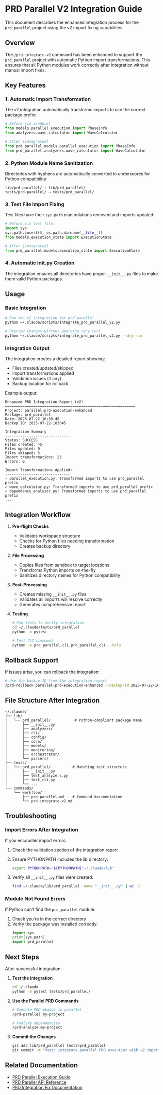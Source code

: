 # PRD Parallel V2 Integration Guide

This document describes the enhanced integration process for the `prd_parallel` project using the v2 import fixing capabilities.

## Overview

The `/prd-integrate-v2` command has been enhanced to support the `prd_parallel` project with automatic Python import transformations. This ensures that all Python modules work correctly after integration without manual import fixes.

## Key Features

### 1. Automatic Import Transformation

The v2 integration automatically transforms imports to use the correct package prefix:

```python
# Before (in sandbox)
from models.parallel_execution import PhaseInfo
from analyzers.wave_calculator import WaveCalculator

# After (integrated)
from prd_parallel.models.parallel_execution import PhaseInfo
from prd_parallel.analyzers.wave_calculator import WaveCalculator
```

### 2. Python Module Name Sanitization

Directories with hyphens are automatically converted to underscores for Python compatibility:

```
lib/prd-parallel/ → lib/prd_parallel/
tests/prd-parallel/ → tests/prd_parallel/
```

### 3. Test File Import Fixing

Test files have their `sys.path` manipulations removed and imports updated:

```python
# Before (in test file)
import sys
sys.path.insert(0, os.path.dirname(__file__))
from models.execution_state import ExecutionState

# After (integrated)
from prd_parallel.models.execution_state import ExecutionState
```

### 4. Automatic __init__.py Creation

The integration ensures all directories have proper `__init__.py` files to make them valid Python packages.

## Usage

### Basic Integration

```bash
# Run the v2 integration for prd_parallel
python ~/.claude/scripts/integrate_prd_parallel_v2.py

# Preview changes without applying (dry run)
python ~/.claude/scripts/integrate_prd_parallel_v2.py --dry-run
```

### Integration Output

The integration creates a detailed report showing:
- Files created/updated/skipped
- Import transformations applied
- Validation issues (if any)
- Backup location for rollback

Example output:
```
Enhanced PRD Integration Report (v2)
============================================================
Project: parallel-prd-execution-enhanced
Package: prd_parallel
Date: 2025-07-22 10:30:45
Backup ID: 2025-07-22-103045

Integration Summary
------------------------------
Status: SUCCESS
Files created: 45
Files updated: 0
Files skipped: 5
Import transformations: 23
Errors: 0

Import Transformations Applied:
------------------------------
✓ parallel_execution.py: Transformed imports to use prd_parallel prefix
✓ wave_calculator.py: Transformed imports to use prd_parallel prefix
✓ dependency_analyzer.py: Transformed imports to use prd_parallel prefix
...
```

## Integration Workflow

1. **Pre-flight Checks**
   - Validates workspace structure
   - Checks for Python files needing transformation
   - Creates backup directory

2. **File Processing**
   - Copies files from sandbox to target locations
   - Transforms Python imports on-the-fly
   - Sanitizes directory names for Python compatibility

3. **Post-Processing**
   - Creates missing `__init__.py` files
   - Validates all imports will resolve correctly
   - Generates comprehensive report

4. **Testing**
   ```bash
   # Run tests to verify integration
   cd ~/.claude/tests/prd_parallel
   python -m pytest
   
   # Test CLI commands
   python -m prd_parallel.cli.prd_parallel_cli --help
   ```

## Rollback Support

If issues arise, you can rollback the integration:

```bash
# Use the backup ID from the integration report
/prd-rollback parallel-prd-execution-enhanced --backup-id 2025-07-22-103045
```

## File Structure After Integration

```
~/.claude/
├── lib/
│   └── prd_parallel/           # Python-compliant package name
│       ├── __init__.py
│       ├── analyzers/
│       ├── cli/
│       ├── config/
│       ├── core/
│       ├── models/
│       ├── monitoring/
│       ├── orchestrator/
│       └── parsers/
├── tests/
│   └── prd_parallel/          # Matching test structure
│       ├── __init__.py
│       ├── test_analyzers.py
│       ├── test_cli.py
│       └── ...
└── commands/
    └── workflow/
        ├── prd-parallel.md    # Command documentation
        └── prd-integrate-v2.md
```

## Troubleshooting

### Import Errors After Integration

If you encounter import errors:

1. Check the validation section of the integration report
2. Ensure PYTHONPATH includes the lib directory:
   ```bash
   export PYTHONPATH="${PYTHONPATH}:~/.claude/lib"
   ```

3. Verify all `__init__.py` files were created:
   ```bash
   find ~/.claude/lib/prd_parallel -name "__init__.py" | wc -l
   ```

### Module Not Found Errors

If Python can't find the `prd_parallel` module:

1. Check you're in the correct directory
2. Verify the package was installed correctly:
   ```python
   import sys
   print(sys.path)
   import prd_parallel
   ```

## Next Steps

After successful integration:

1. **Test the Integration**
   ```bash
   cd ~/.claude
   python -m pytest tests/prd_parallel/
   ```

2. **Use the Parallel PRD Commands**
   ```bash
   # Execute PRD phases in parallel
   /prd-parallel my-project
   
   # Analyze dependencies
   /prd-analyze my-project
   ```

3. **Commit the Changes**
   ```bash
   git add lib/prd_parallel tests/prd_parallel
   git commit -m "feat: integrate parallel PRD execution with v2 import fixes"
   ```

## Related Documentation

- [PRD Parallel Execution Guide](./prd_parallel/PARALLEL_EXECUTION_GUIDE.md)
- [PRD Parallel API Reference](./prd_parallel/API_REFERENCE.md)
- [PRD Integration Fix Documentation](./PRD_INTEGRATION_FIX_TEST_REPORT.md)